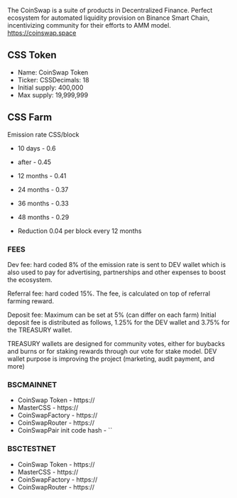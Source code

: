 The CoinSwap is a suite of products in Decentralized Finance. Perfect ecosystem for automated liquidity provision on Binance Smart Chain, incentivizing community for their efforts to AMM model.
https://coinswap.space

## CSS Token 
- Name: CoinSwap Token
- Ticker: CSSDecimals: 18
- Initial supply: 400,000
- Max supply: 19,999,999

## CSS Farm
Emission rate CSS/block
- 10 days - 0.6
- after - 0.45
- 12 months - 0.41
- 24 months - 0.37
- 36 months - 0.33
- 48 months - 0.29

- Reduction 0.04 per block every 12 months

### FEES
Dev fee: hard coded 8% of the emission rate is sent to DEV wallet which is also used to pay for advertising, partnerships and other expenses to boost the ecosystem.

Referral fee: hard coded 15%. The fee, is calculated on top of referral farming reward.

Deposit fee: Maximum can be set at 5% (can differ on each farm)
Initial deposit fee is distributed as follows, 1.25% for the DEV wallet and 3.75% for the TREASURY wallet.

TREASURY wallets are designed for community votes, either for buybacks and burns or for staking rewards through our vote for stake model.
DEV wallet purpose is improving the project (marketing, audit payment, and more)

### BSCMAINNET
- CoinSwap Token - https://
- MasterCSS - https://
- CoinSwapFactory - https://
- CoinSwapRouter - https://
- CoinSwapPair init code hash - ``

### BSCTESTNET
- CoinSwap Token - https://
- MasterCSS - https://
- CoinSwapFactory - https://
- CoinSwapRouter - https://
